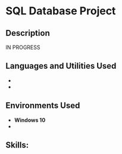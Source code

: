 <h1>SQL Database Project</h1>

<h2>Description</h2>
IN PROGRESS
<br />


<h2>Languages and Utilities Used</h2>

- <b></b> 
- <b></b>

<h2>Environments Used</h2>

- <b>Windows 10</b>
- <b></b>

<h2>Skills:</h2>     

